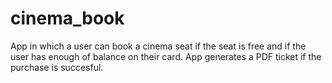 # cinema_book
App in which a user can book a cinema seat if the seat is free and if the user has enough of balance on their card. App generates a PDF ticket if the purchase is succesful.
